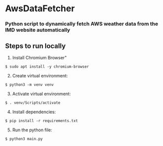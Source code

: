 # AwsDataFetcher

### Python script to dynamically fetch AWS weather data from the IMD website automatically

## Steps to run locally
1) Install Chromium Browser"
```shell
$ sudo apt install -y chromium-browser
```

2) Create virtual environment:
```shell
$ python3 -m venv venv
```

3) Activate virtual environment:
```shell
$ . venv/Scripts/activate
```

4) Install dependencies:
```shell
$ pip install -r requirements.txt
```

5) Run the python file:
```shell
$ python3 main.py
```